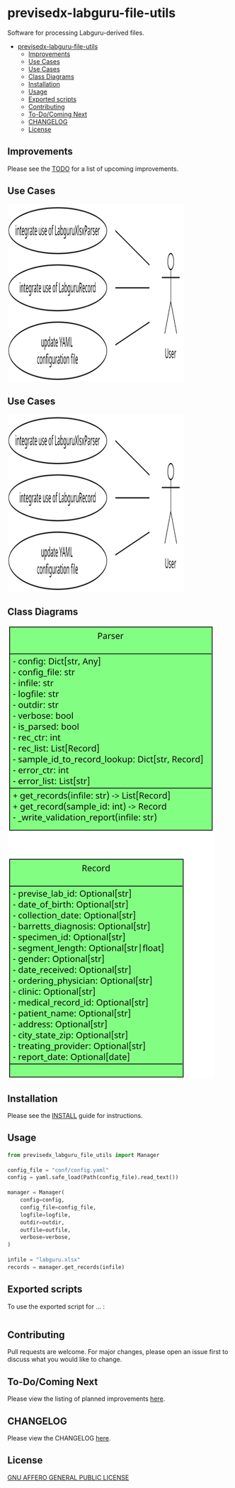 # previsedx-labguru-file-utils

Software for processing Labguru-derived files.

- [previsedx-labguru-file-utils](#previsedx-labguru-file-utils)
  - [Improvements](#improvements)
  - [Use Cases](#use-cases)
  - [Use Cases](#use-cases-1)
  - [Class Diagrams](#class-diagrams)
  - [Installation](#installation)
  - [Usage](#usage)
  - [Exported scripts](#exported-scripts)
  - [Contributing](#contributing)
  - [To-Do/Coming Next](#to-docoming-next)
  - [CHANGELOG](#changelog)
  - [License](#license)


## Improvements

Please see the [TODO](docs/TODO.md) for a list of upcoming improvements.


## Use Cases

<img src="use_cases.png" width="400" height="400" alt="Use Cases diagram">

## Use Cases

<img src="use_cases.png" width="400" height="400" alt="Use Cases diagram">

## Class Diagrams

![class diagrams](class_diagrams.png)

## Installation

Please see the [INSTALL](docs/INSTALL.md) guide for instructions.

## Usage

```python
from previsedx_labguru_file_utils import Manager

config_file = "conf/config.yaml"
config = yaml.safe_load(Path(config_file).read_text())

manager = Manager(
    config=config,
    config_file=config_file,
    logfile=logfile,
    outdir=outdir,
    outfile=outfile,
    verbose=verbose,
)

infile = "labguru.xlsx"
records = manager.get_records(infile)

```

## Exported scripts

To use the exported script for ... :

```bash

```

## Contributing

Pull requests are welcome. For major changes, please open an issue first
to discuss what you would like to change.

## To-Do/Coming Next

Please view the listing of planned improvements [here](docs/TODO.md).

## CHANGELOG

Please view the CHANGELOG [here](docs/CHANGELOG.md).

## License

[GNU AFFERO GENERAL PUBLIC LICENSE](docs/LICENSE)
